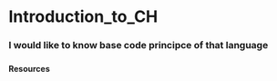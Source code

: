# Introduction_to_CH


<h3>I would like to know base code principce of that language<h3>

<h4>Resources</h4>


